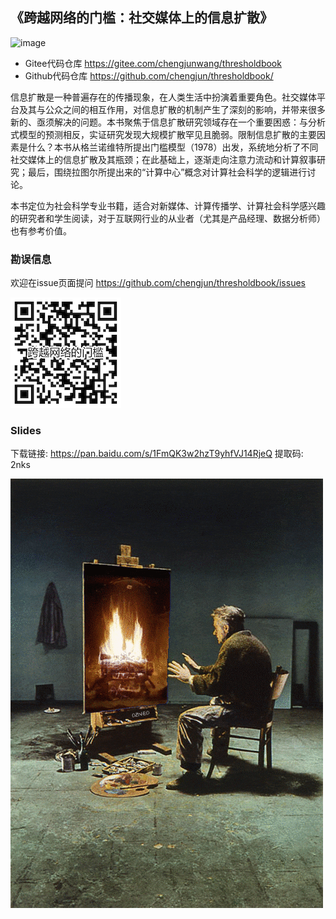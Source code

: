 ## 《跨越网络的门槛：社交媒体上的信息扩散》

![image](https://user-images.githubusercontent.com/543384/173530879-9b97032f-eb41-40dc-b8c8-d2161ac91d20.png)


- Gitee代码仓库 https://gitee.com/chengjunwang/thresholdbook  
- Github代码仓库 https://github.com/chengjun/thresholdbook/

信息扩散是一种普遍存在的传播现象，在人类生活中扮演着重要角色。社交媒体平台及其与公众之间的相互作用，对信息扩散的机制产生了深刻的影响，并带来很多新的、亟须解决的问题。本书聚焦于信息扩散研究领域存在一个重要困惑：与分析式模型的预测相反，实证研究发现大规模扩散罕见且脆弱。限制信息扩散的主要因素是什么？本书从格兰诺维特所提出门槛模型（1978）出发，系统地分析了不同社交媒体上的信息扩散及其瓶颈；在此基础上，逐渐走向注意力流动和计算叙事研究；最后，围绕拉图尔所提出来的“计算中心”概念对计算社会科学的逻辑进行讨论。

本书定位为社会科学专业书籍，适合对新媒体、计算传播学、计算社会科学感兴趣的研究者和学生阅读，对于互联网行业的从业者（尤其是产品经理、数据分析师）也有参考价值。

### 勘误信息

欢迎在issue页面提问 https://github.com/chengjun/thresholdbook/issues

![](二维码.png)

### Slides
下载链接: https://pan.baidu.com/s/1FmQK3w2hzT9yhfVJ14RjeQ 提取码: 2nks

![](arts.gif)
